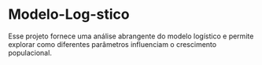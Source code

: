 # Modelo-Log-stico
Esse projeto fornece uma análise abrangente do modelo logístico e permite explorar como diferentes parâmetros influenciam o crescimento populacional.
